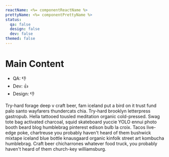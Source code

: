 ```yaml
---
reactName: <%= componentReactName %>
prettyName: <%= componentPrettyName %>
status:
  qa: false
  design: false
  dev: false
themed: false
---
```


# Main Content

- QA: 👎
- Dev: 👍
- Design: 👎

Try-hard forage deep v craft beer, fam iceland put a bird on it trust fund palo santo wayfarers thundercats chia. Try-hard brooklyn letterpress gastropub. Hella tattooed tousled meditation organic cold-pressed. Swag tote bag activated charcoal, squid skateboard yuccie YOLO ennui photo booth beard blog humblebrag pinterest edison bulb la croix. Tacos live-edge poke, chartreuse you probably haven't heard of them bushwick mixtape iceland blue bottle knausgaard organic kinfolk street art kombucha humblebrag. Craft beer chicharrones whatever food truck, you probably haven't heard of them church-key williamsburg.
